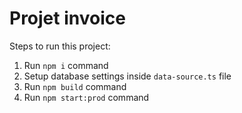 # Projet invoice

Steps to run this project:

1. Run `npm i` command
2. Setup database settings inside `data-source.ts` file
3. Run `npm build` command
4. Run `npm start:prod` command
